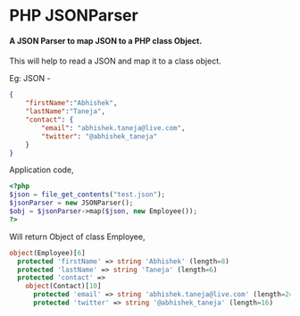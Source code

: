 PHP JSONParser
==========

#### A JSON Parser to map JSON to a PHP class Object.
####
This will help to read a JSON and map it to a class object.

Eg: JSON -
```json
{
    "firstName":"Abhishek",
    "lastName":"Taneja",
    "contact": {
        "email": "abhishek.taneja@live.com",
        "twitter": "@abhishek_taneja"
    }
}
```

Application code,
```php
<?php 
$json = file_get_contents("test.json");
$jsonParser = new JSONParser();
$obj = $jsonParser->map($json, new Employee());
?>
```

Will return Object of class Employee, 
```php
object(Employee)[6]
  protected 'firstName' => string 'Abhishek' (length=8)
  protected 'lastName' => string 'Taneja' (length=6)
  protected 'contact' => 
    object(Contact)[10]
      protected 'email' => string 'abhishek.taneja@live.com' (length=24)
      protected 'twitter' => string '@abhishek_taneja' (length=16)
```
